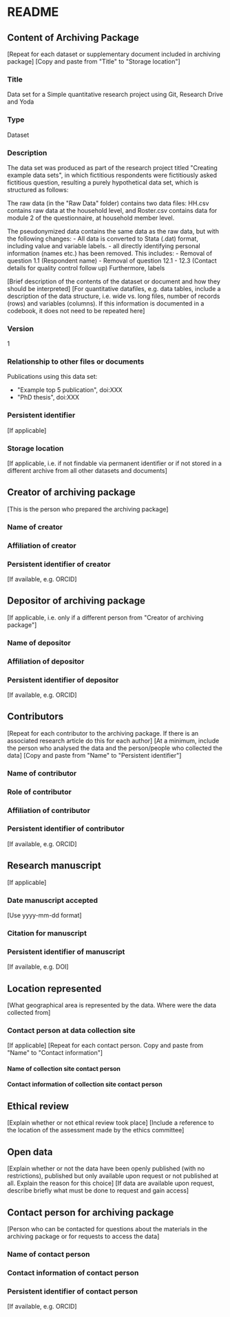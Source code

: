 # README

## Content of Archiving Package

[Repeat for each dataset or supplementary document included in archiving package]
[Copy and paste from "Title" to "Storage location"]

### Title

Data set for a Simple quantitative research project using Git, Research Drive and Yoda



### Type

Dataset

### Description

The data set was produced as part of the research project titled "Creating example data sets", in which fictitious respondents were fictitiously asked fictitious question, resulting a purely hypothetical data set, which is structured as follows:

The raw data (in the "Raw Data" folder) contains two data files: HH.csv contains raw data at the household level, and Roster.csv contains data for module 2 of the questionnaire, at household member level. 

The pseudonymized data contains the same data as the raw data, but with the following changes:
	- All data is converted to Stata (.dat) format, including value and variable labels.
	- 
all directly identifying personal information (names etc.) has been removed. This includes:
	- Removal of question 1.1 (Respondent name)
	- Removal of question 12.1 - 12.3 (Contact details for quality control follow up)
Furthermore, labels 



[Brief description of the contents of the dataset or document and how they should be interpreted]
[For quantitative datafiles, e.g. data tables, include a description of the data structure, i.e. wide vs. long files, number of records (rows)
and variables (columns). If this information is documented in a codebook, it does not need to be repeated here]

### Version
1

### Relationship to other files or documents
Publications using this data set:
- "Example top 5 publication", doi:XXX
- "PhD thesis", doi:XXX

### Persistent identifier
[If applicable]

### Storage location
[If applicable, i.e. if not findable via permanent identifier or if not stored in a different archive from all other datasets and documents]


## Creator of archiving package

[This is the person who prepared the archiving package]

### Name of creator


### Affiliation of creator


### Persistent identifier of creator
[If available, e.g. ORCID]

## Depositor of archiving package
[If applicable, i.e. only if a different person from "Creator of archiving package"]

### Name of depositor


### Affiliation of depositor


### Persistent identifier of depositor
[If available, e.g. ORCID]


## Contributors

[Repeat for each contributor to the archiving package. If there is an associated research article do this for each author]
[At a minimum, include the person who analysed the data and the person/people who collected the data]
[Copy and paste from "Name" to "Persistent identifier"]

### Name of contributor


### Role of contributor


### Affiliation of contributor


### Persistent identifier of contributor
[If available, e.g. ORCID]


## Research manuscript
[If applicable]

### Date manuscript accepted
[Use yyyy-mm-dd format]


### Citation for manuscript


### Persistent identifier of manuscript
[If available, e.g. DOI]


## Location represented
[What geographical area is represented by the data. Where were the data collected from]

### Contact person at data collection site
[If applicable]
[Repeat for each contact person. Copy and paste from "Name" to "Contact information"]

#### Name of collection site contact person


#### Contact information of collection site contact person


## Ethical review
[Explain whether or not ethical review took place]
[Include a reference to the location of the assessment made by the ethics committee]

## Open data
[Explain whether or not the data have been openly published (with no restrictions), published but only available upon request
or not published at all. Explain the reason for this choice]
[If data are available upon request, describe briefly what must be done to request and gain access]


## Contact person for archiving package
[Person who can be contacted for questions about the materials in the archiving package or for requests
to access the data]

### Name of contact person

### Contact information of contact person

### Persistent identifier of contact person
[If available, e.g. ORCID]
